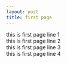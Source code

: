 ```yaml
---
layout: post
title: first page
---
```


this is first page line 1  
this is first page line 2  
this is first page line 3  
this is first page line 4  
